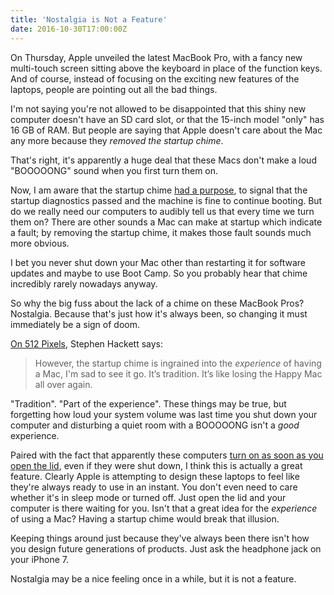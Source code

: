 ```yaml
---
title: 'Nostalgia is Not a Feature'
date: 2016-10-30T17:00:00Z
---
```


On Thursday, Apple unveiled the latest MacBook Pro, with a fancy new multi-touch
screen sitting above the keyboard in place of the function keys. And of course,
instead of focusing on the exciting new features of the laptops, people are
pointing out all the bad things.

I'm not saying you're not allowed to be disappointed that this shiny new
computer doesn't have an SD card slot, or that the 15-inch model "only" has 16
GB of RAM. But people are saying that Apple doesn't care about the Mac any more
because they _removed the startup chime_.

That's right, it's apparently a huge deal that these Macs don't make a loud
"BOOOOONG" sound when you first turn them on.

Now, I am aware that the startup chime
[had a purpose](https://en.wikipedia.org/wiki/Macintosh_startup), to signal that
the startup diagnostics passed and the machine is fine to continue booting. But
do we really need our computers to audibly tell us that every time we turn them
on? There are other sounds a Mac can make at startup which indicate a fault; by
removing the startup chime, it makes those fault sounds much more obvious.

I bet you never shut down your Mac other than restarting it for software updates
and maybe to use Boot Camp. So you probably hear that chime incredibly rarely
nowadays anyway.

So why the big fuss about the lack of a chime on these MacBook Pros? Nostalgia.
Because that's just how it's always been, so changing it must immediately be a
sign of doom.

[On 512 Pixels](https://512pixels.net/2016/10/the-startup-chime-is-dead/),
Stephen Hackett says:

> However, the startup chime is ingrained into the _experience_ of having a Mac,
> I'm sad to see it go. It’s tradition. It’s like losing the Happy Mac all over
> again.

"Tradition". "Part of the experience". These things may be true, but forgetting
how loud your system volume was last time you shut down your computer and
disturbing a quiet room with a BOOOOONG isn't a _good_ experience.

Paired with the fact that apparently these computers
[turn on as soon as you open the lid](https://youtu.be/kFolvM_uozU?t=10m40s),
even if they were shut down, I think this is actually a great feature. Clearly
Apple is attempting to design these laptops to feel like they're always ready to
use in an instant. You don't even need to care whether it's in sleep mode or
turned off. Just open the lid and your computer is there waiting for you. Isn't
that a great idea for the _experience_ of using a Mac? Having a startup chime
would break that illusion.

Keeping things around just because they've always been there isn't how you
design future generations of products. Just ask the headphone jack on your
iPhone 7.

Nostalgia may be a nice feeling once in a while, but it is not a feature.
